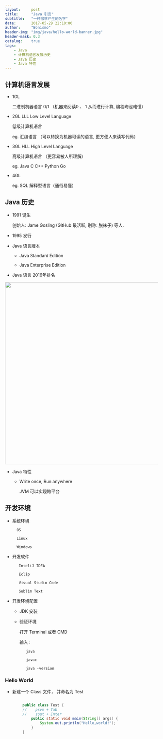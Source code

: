 ```yaml
---
layout:     post
title:      "Java 引言"
subtitle:   "一杯咖啡产生的名字"
date:       2017-05-29 22:10:00
author:     "Bonismo"
header-img: "img/java/hello-world-banner.jpg"
header-mask: 0.3
catalog:    true
tags:
    - Java
    - 计算机语言发展历史
    - Java 历史
    - Java 特性
---
```


## 计算机语言发展

- 1GL

    二进制机器语言 0/1 （机器来阅读0 、 1 从而进行计算, 编程晦涩难懂）

- 2GL LLL Low Level Language

    低级计算机语言

    eg. 汇编语言 （可以转换为机器可读的语言, 更方便人来读写代码）

- 3GL HLL High Level Language

    高级计算机语言 （更容易被人所理解）

    eg. Java C C++ Python Go

- 4GL

    eg. SQL 解释型语言（通俗易懂）

## Java 历史

- 1991 诞生

    创始人:  Jame Gosling (GitHub 最活跃, 别称: 脱袜子) 等人.

- 1995 发行

- Java 语言版本

    - Java Standard Edition

    - Java Enterprise Edition

- Java 语言 2016年排名

<div>
    <img src="https://github.com/StayHungryStayFoolish/stayhungrystayfoolish.github.io/blob/master/img/java/order.jpg?raw=true" height="600" width="550" />
</div>

- Java 特性

    - Write once, Run anywhere

        JVM 可以实现跨平台



## 开发环境


 - 系统环境

         OS

         Linux

         Windows

 - 开发软件

          InteliJ IDEA

          Eclip

          Visual Studio Code

          Sublim Text

- 开发环境配置

    - JDK 安装

    - 验证环境

      打开 Terminal 或者 CMD

      输入 :

             java

             javac

             java -version

### Hello World

- 新建一个 Class 文件， 并命名为 Test

``` java

        public class Test {
        //    psvm + Tab
        //    sout + Enter
            public static void main(String[] args) {
                System.out.println("Hello,world!");
            }
        }
```



